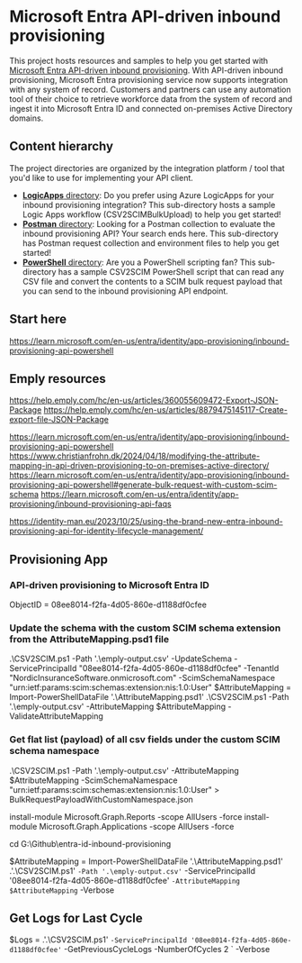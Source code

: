 # Microsoft Entra API-driven inbound provisioning
This project hosts resources and samples to help you get started with [Microsoft Entra API-driven inbound provisioning](https://learn.microsoft.com/azure/active-directory/app-provisioning/inbound-provisioning-api-concepts). With API-driven inbound provisioning, Microsoft Entra provisioning service now supports integration with any system of record. Customers and partners can use any automation tool of their choice to retrieve workforce data from the system of record and ingest it into Microsoft Entra ID and connected on-premises Active Directory domains.

## Content hierarchy
The project directories are organized by the integration platform / tool that you'd like to use for implementing your API client.

* [**LogicApps** directory](./LogicApps): Do you prefer using Azure LogicApps for your inbound provisioning integration? This sub-directory hosts a sample Logic Apps workflow (CSV2SCIMBulkUpload) to help you get started!
* [**Postman** directory](./Postman): Looking for a Postman collection to evaluate the inbound provisioning API? Your search ends here. This sub-directory has Postman request collection and environment files to help you get started!
* [**PowerShell** directory](./PowerShell): Are you a PowerShell scripting fan? This sub-directory has a sample CSV2SCIM PowerShell script that can read any CSV file and convert the contents to a SCIM bulk request payload that you can send to the inbound provisioning API endpoint.

## Start here
https://learn.microsoft.com/en-us/entra/identity/app-provisioning/inbound-provisioning-api-powershell

## Emply resources
https://help.emply.com/hc/en-us/articles/360055609472-Export-JSON-Package
https://help.emply.com/hc/en-us/articles/8879475145117-Create-export-file-JSON-Package

https://learn.microsoft.com/en-us/entra/identity/app-provisioning/inbound-provisioning-api-powershell
https://www.christianfrohn.dk/2024/04/18/modifying-the-attribute-mapping-in-api-driven-provisioning-to-on-premises-active-directory/
https://learn.microsoft.com/en-us/entra/identity/app-provisioning/inbound-provisioning-api-powershell#generate-bulk-request-with-custom-scim-schema
https://learn.microsoft.com/en-us/entra/identity/app-provisioning/inbound-provisioning-api-faqs


https://identity-man.eu/2023/10/25/using-the-brand-new-entra-inbound-provisioning-api-for-identity-lifecycle-management/

## Provisioning App
### API-driven provisioning to Microsoft Entra ID
ObjectID = 08ee8014-f2fa-4d05-860e-d1188df0cfee

### Update the schema with the custom SCIM schema extension from the AttributeMapping.psd1 file
.\CSV2SCIM.ps1 -Path '.\emply-output.csv' -UpdateSchema -ServicePrincipalId "08ee8014-f2fa-4d05-860e-d1188df0cfee" -TenantId "NordicInsuranceSoftware.onmicrosoft.com" -ScimSchemaNamespace "urn:ietf:params:scim:schemas:extension:nis:1.0:User"
$AttributeMapping = Import-PowerShellDataFile '.\AttributeMapping.psd1'
.\CSV2SCIM.ps1 -Path '.\emply-output.csv' -AttributeMapping $AttributeMapping -ValidateAttributeMapping

### Get flat list (payload) of all csv fields under the custom SCIM schema namespace
.\CSV2SCIM.ps1 -Path '.\emply-output.csv' -AttributeMapping $AttributeMapping -ScimSchemaNamespace "urn:ietf:params:scim:schemas:extension:nis:1.0:User"  > BulkRequestPayloadWithCustomNamespace.json



install-module Microsoft.Graph.Reports -scope AllUsers -force
install-module Microsoft.Graph.Applications -scope AllUsers -force


 cd G:\Github\entra-id-inbound-provisioning
 
 $AttributeMapping = Import-PowerShellDataFile '.\AttributeMapping.psd1'
 .'.\CSV2SCIM.ps1' `
     -Path '.\emply-output.csv' `
     -ServicePrincipalId '08ee8014-f2fa-4d05-860e-d1188df0cfee' `
     -AttributeMapping $AttributeMapping `
     -Verbose


## Get Logs for Last Cycle 
$Logs = .'.\CSV2SCIM.ps1' `
    -ServicePrincipalId '08ee8014-f2fa-4d05-860e-d1188df0cfee' `
    -GetPreviousCycleLogs -NumberOfCycles 2 `
    -Verbose